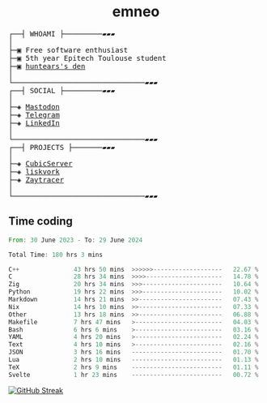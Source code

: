 <h1 align="center">
emneo
</h1>
<!-- <p align="center">
<img src=https://huntears.com/img/pfp.webp width=30%/>
</p>
<style>
img {
    border-radius: 50%;
}
</style> -->
<pre>
┌──┤ WHOAMI ├─────────▰▰▰
│
├─▣ Free software enthusiast
├─▣ 5th year Epitech Toulouse student
├─▣ <a href="https://huntears.com/">huntears's den</a>
│
└───────────────────────────────▰▰▰
┌──┤ SOCIAL ├─────────▰▰▰
│
├─◈ <a href="https://fosstodon.org/@huntears">Mastodon</a>
├─◈ <a href="https://t.me/huntears">Telegram</a>
├─◈ <a href="https://www.linkedin.com/in/alexandre-flion">LinkedIn</a>
│
└───────────────────────────────▰▰▰
┌──┤ PROJECTS ├───────▰▰▰
│
├─◈ <a href="https://github.com/CubicMC/cubic-server">CubicServer</a>
├─◈ <a href="https://github.com/Epitech/B-AIA-500_liskvork">liskvork</a>
├─◈ <a href="https://github.com/Miou-zora/Zaytracer">Zaytracer</a>
│
└───────────────────────────────▰▰▰
</pre>

## Time coding

<!--START_SECTION:wakatime-->

```rust
From: 30 June 2023 - To: 29 June 2024

Total Time: 180 hrs 3 mins

C++               43 hrs 50 mins  >>>>>>-------------------   22.67 %
C                 28 hrs 34 mins  >>>>---------------------   14.78 %
Zig               20 hrs 34 mins  >>>----------------------   10.64 %
Python            19 hrs 22 mins  >>>----------------------   10.02 %
Markdown          14 hrs 21 mins  >>-----------------------   07.43 %
Nix               14 hrs 10 mins  >>-----------------------   07.33 %
Other             13 hrs 18 mins  >>-----------------------   06.88 %
Makefile          7 hrs 47 mins   >------------------------   04.03 %
Bash              6 hrs 6 mins    >------------------------   03.16 %
YAML              4 hrs 20 mins   >------------------------   02.24 %
Text              4 hrs 10 mins   >------------------------   02.16 %
JSON              3 hrs 16 mins   -------------------------   01.70 %
Lua               2 hrs 10 mins   -------------------------   01.13 %
TeX               2 hrs 9 mins    -------------------------   01.11 %
Svelte            1 hr 23 mins    -------------------------   00.72 %
```

<!--END_SECTION:wakatime-->

[![GitHub Streak](https://streak-stats.demolab.com?user=huntears)](https://git.io/streak-stats)
